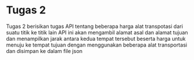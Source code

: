 # Tugas 2
Tugas 2 berisikan tugas API tentang beberapa harga alat transpotasi dari suatu titik ke titik lain
API ini akan mengambil alamat asal dan alamat tujuan dan menampilkan jarak antara kedua tempat tersebut beserta harga untuk menuju ke tempat tujuan dengan menggunakan beberapa alat transportasi dan disimpan ke dalam file json
